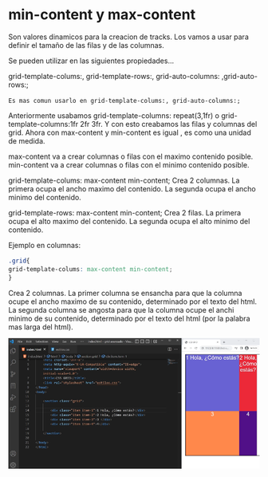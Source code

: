 # min-content y max-content

Son valores dinamicos para la creacion de tracks. 
Los vamos a usar para definir el tamaño de las filas y de las columnas.

Se pueden utilizar en las siguientes propiedades...

grid-template-colums:, grid-template-rows:, grid-auto-columns: ,grid-auto-rows:; 


`Es mas comun usarlo en grid-template-colums:, grid-auto-columns:;`

Anteriormente usabamos grid-template-columns: repeat(3,1fr) o grid-template-columns:1fr 2fr 3fr. Y con esto creabamos las filas y columnas del grid. Ahora con max-content y min-content es igual , es como una unidad de medida.

max-content va a crear columnas o filas con el maximo contenido posible.
min-content va a crear columnas o filas con el minimo contenido posible.


grid-template-colums: max-content min-content;
Crea 2 columnas. La primera ocupa el ancho maximo del contenido. La segunda ocupa el ancho minimo del contenido.

grid-template-rows: max-content min-content;
Crea 2 filas. La primera ocupa el alto maximo del contenido. La segunda ocupa el alto minimo del contenido. 


Ejemplo en columnas:
```css
.grid{
grid-template-colums: max-content min-content;
}
```

Crea 2 columnas. 
La primer columna se ensancha para que la columna ocupe el ancho maximo de su contenido, determinado por el texto del html.
La segunda columna se angosta para que la columna ocupe el anchi minimo de su contenido, determinado por el texto del html (por la palabra mas larga del html).


![max-content y min-content en grid-template-colums:](<imagenes/max-content y min-content.png>)